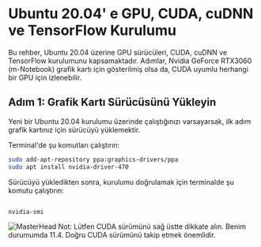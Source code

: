 # Ubuntu 20.04' e GPU, CUDA, cuDNN ve TensorFlow Kurulumu

Bu rehber, Ubuntu 20.04 üzerine GPU sürücüleri, CUDA, cuDNN ve TensorFlow kurulumunu kapsamaktadır. Adımlar, Nvidia GeForce RTX3060 (m-Notebook) grafik kartı için gösterilmiş olsa da, CUDA uyumlu herhangi bir GPU için izlenebilir.

## Adım 1: Grafik Kartı Sürücüsünü Yükleyin

Yeni bir Ubuntu 20.04 kurulumu üzerinde çalıştığınızı varsayarsak, ilk adım grafik kartınız için sürücüyü yüklemektir.

Terminal'de şu komutları çalıştırın:

```bash
sudo add-apt-repository ppa:graphics-drivers/ppa
sudo apt install nvidia-driver-470
```
Sürücüyü yükledikten sonra, kurulumu doğrulamak için terminalde şu komutu çalıştırın:
```bash

nvidia-smi

```
![MasterHead]()
Not: Lütfen CUDA sürümünü sağ üstte dikkate alın. Benim durumumda 11.4. Doğru CUDA sürümünü takip etmek önemlidir.
